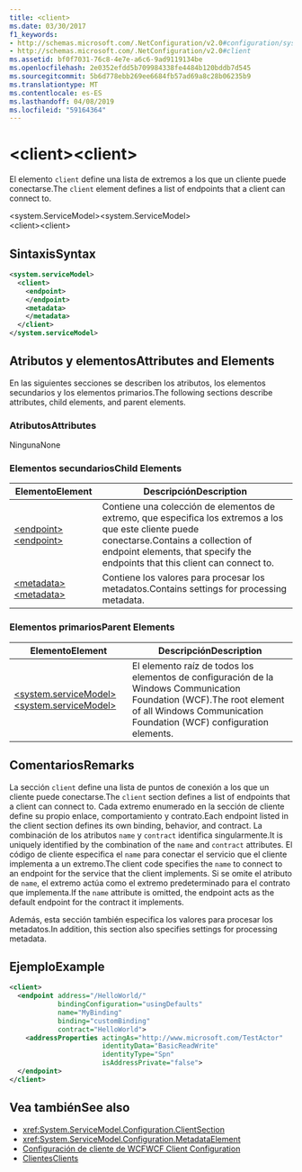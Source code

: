 ```yaml
---
title: <client>
ms.date: 03/30/2017
f1_keywords:
- http://schemas.microsoft.com/.NetConfiguration/v2.0#configuration/system.ServiceModel/client
- http://schemas.microsoft.com/.NetConfiguration/v2.0#client
ms.assetid: bf0f7031-76c8-4e7e-a6c6-9ad9119134be
ms.openlocfilehash: 2e0352efdd5b709984338fe4484b120bddb7d545
ms.sourcegitcommit: 5b6d778ebb269ee6684fb57ad69a8c28b06235b9
ms.translationtype: MT
ms.contentlocale: es-ES
ms.lasthandoff: 04/08/2019
ms.locfileid: "59164364"
---
```

# <a name="client"></a><span data-ttu-id="6763a-101">\<client></span><span class="sxs-lookup"><span data-stu-id="6763a-101">\<client></span></span>
<span data-ttu-id="6763a-102">El elemento `client` define una lista de extremos a los que un cliente puede conectarse.</span><span class="sxs-lookup"><span data-stu-id="6763a-102">The `client` element defines a list of endpoints that a client can connect to.</span></span>  
  
 <span data-ttu-id="6763a-103">\<system.ServiceModel></span><span class="sxs-lookup"><span data-stu-id="6763a-103">\<system.ServiceModel></span></span>  
<span data-ttu-id="6763a-104">\<client></span><span class="sxs-lookup"><span data-stu-id="6763a-104">\<client></span></span>  
  
## <a name="syntax"></a><span data-ttu-id="6763a-105">Sintaxis</span><span class="sxs-lookup"><span data-stu-id="6763a-105">Syntax</span></span>  
  
```xml  
<system.serviceModel>
  <client>
    <endpoint>
    </endpoint>
    <metadata>
    </metadata>
  </client>
</system.serviceModel>
```  
  
## <a name="attributes-and-elements"></a><span data-ttu-id="6763a-106">Atributos y elementos</span><span class="sxs-lookup"><span data-stu-id="6763a-106">Attributes and Elements</span></span>  
 <span data-ttu-id="6763a-107">En las siguientes secciones se describen los atributos, los elementos secundarios y los elementos primarios.</span><span class="sxs-lookup"><span data-stu-id="6763a-107">The following sections describe attributes, child elements, and parent elements.</span></span>  
  
### <a name="attributes"></a><span data-ttu-id="6763a-108">Atributos</span><span class="sxs-lookup"><span data-stu-id="6763a-108">Attributes</span></span>  
 <span data-ttu-id="6763a-109">Ninguna</span><span class="sxs-lookup"><span data-stu-id="6763a-109">None</span></span>  
  
### <a name="child-elements"></a><span data-ttu-id="6763a-110">Elementos secundarios</span><span class="sxs-lookup"><span data-stu-id="6763a-110">Child Elements</span></span>  
  
|<span data-ttu-id="6763a-111">Elemento</span><span class="sxs-lookup"><span data-stu-id="6763a-111">Element</span></span>|<span data-ttu-id="6763a-112">Descripción</span><span class="sxs-lookup"><span data-stu-id="6763a-112">Description</span></span>|  
|-------------|-----------------|  
|[<span data-ttu-id="6763a-113">\<endpoint></span><span class="sxs-lookup"><span data-stu-id="6763a-113">\<endpoint></span></span>](../../../../../docs/framework/configure-apps/file-schema/wcf/endpoint-of-client.md)|<span data-ttu-id="6763a-114">Contiene una colección de elementos de extremo, que especifica los extremos a los que este cliente puede conectarse.</span><span class="sxs-lookup"><span data-stu-id="6763a-114">Contains a collection of endpoint elements, that specify the endpoints that this client can connect to.</span></span>|  
|[<span data-ttu-id="6763a-115">\<metadata></span><span class="sxs-lookup"><span data-stu-id="6763a-115">\<metadata></span></span>](../../../../../docs/framework/configure-apps/file-schema/wcf/metadata.md)|<span data-ttu-id="6763a-116">Contiene los valores para procesar los metadatos.</span><span class="sxs-lookup"><span data-stu-id="6763a-116">Contains settings for processing metadata.</span></span>|  
  
### <a name="parent-elements"></a><span data-ttu-id="6763a-117">Elementos primarios</span><span class="sxs-lookup"><span data-stu-id="6763a-117">Parent Elements</span></span>  
  
|<span data-ttu-id="6763a-118">Elemento</span><span class="sxs-lookup"><span data-stu-id="6763a-118">Element</span></span>|<span data-ttu-id="6763a-119">Descripción</span><span class="sxs-lookup"><span data-stu-id="6763a-119">Description</span></span>|  
|-------------|-----------------|  
|[<span data-ttu-id="6763a-120">\<system.serviceModel></span><span class="sxs-lookup"><span data-stu-id="6763a-120">\<system.serviceModel></span></span>](../../../../../docs/framework/configure-apps/file-schema/wcf/system-servicemodel.md)|<span data-ttu-id="6763a-121">El elemento raíz de todos los elementos de configuración de la Windows Communication Foundation (WCF).</span><span class="sxs-lookup"><span data-stu-id="6763a-121">The root element of all Windows Communication Foundation (WCF) configuration elements.</span></span>|  
  
## <a name="remarks"></a><span data-ttu-id="6763a-122">Comentarios</span><span class="sxs-lookup"><span data-stu-id="6763a-122">Remarks</span></span>  
 <span data-ttu-id="6763a-123">La sección `client` define una lista de puntos de conexión a los que un cliente puede conectarse.</span><span class="sxs-lookup"><span data-stu-id="6763a-123">The `client` section defines a list of endpoints that a client can connect to.</span></span> <span data-ttu-id="6763a-124">Cada extremo enumerado en la sección de cliente define su propio enlace, comportamiento y contrato.</span><span class="sxs-lookup"><span data-stu-id="6763a-124">Each endpoint listed in the client section defines its own binding, behavior, and contract.</span></span> <span data-ttu-id="6763a-125">La combinación de los atributos `name` y `contract` identifica singularmente.</span><span class="sxs-lookup"><span data-stu-id="6763a-125">It is uniquely identified by the combination of the `name` and `contract` attributes.</span></span> <span data-ttu-id="6763a-126">El código de cliente especifica el `name` para conectar el servicio que el cliente implementa a un extremo.</span><span class="sxs-lookup"><span data-stu-id="6763a-126">The client code specifies the `name` to connect to an endpoint for the service that the client implements.</span></span> <span data-ttu-id="6763a-127">Si se omite el atributo de `name`, el extremo actúa como el extremo predeterminado para el contrato que implementa.</span><span class="sxs-lookup"><span data-stu-id="6763a-127">If the `name` attribute is omitted, the endpoint acts as the default endpoint for the contract it implements.</span></span>  
  
 <span data-ttu-id="6763a-128">Además, esta sección también especifica los valores para procesar los metadatos.</span><span class="sxs-lookup"><span data-stu-id="6763a-128">In addition, this section also specifies settings for processing metadata.</span></span>  
  
## <a name="example"></a><span data-ttu-id="6763a-129">Ejemplo</span><span class="sxs-lookup"><span data-stu-id="6763a-129">Example</span></span>  
  
```xml  
<client>
  <endpoint address="/HelloWorld/"
            bindingConfiguration="usingDefaults"
            name="MyBinding"
            binding="customBinding"
            contract="HelloWorld">
    <addressProperties actingAs="http://www.microsoft.com/TestActor"
                       identityData="BasicReadWrite"
                       identityType="Spn"
                       isAddressPrivate="false">
  </endpoint>
</client>
```  
  
## <a name="see-also"></a><span data-ttu-id="6763a-130">Vea también</span><span class="sxs-lookup"><span data-stu-id="6763a-130">See also</span></span>

- <xref:System.ServiceModel.Configuration.ClientSection>
- <xref:System.ServiceModel.Configuration.MetadataElement>
- [<span data-ttu-id="6763a-131">Configuración de cliente de WCF</span><span class="sxs-lookup"><span data-stu-id="6763a-131">WCF Client Configuration</span></span>](../../../../../docs/framework/wcf/feature-details/client-configuration.md)
- [<span data-ttu-id="6763a-132">Clientes</span><span class="sxs-lookup"><span data-stu-id="6763a-132">Clients</span></span>](../../../../../docs/framework/wcf/feature-details/clients.md)
